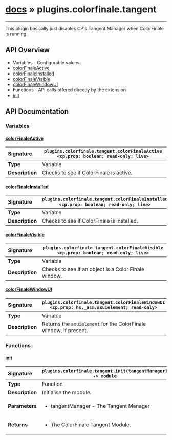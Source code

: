 # [docs](index.md) » plugins.colorfinale.tangent
---

This plugin basically just disables CP's Tangent Manager when ColorFinale is running.

## API Overview
* Variables - Configurable values
 * [colorFinaleActive](#colorfinaleactive)
 * [colorFinaleInstalled](#colorfinaleinstalled)
 * [colorFinaleVisible](#colorfinalevisible)
 * [colorFinaleWindowUI](#colorfinalewindowui)
* Functions - API calls offered directly by the extension
 * [init](#init)

## API Documentation

### Variables

#### [colorFinaleActive](#colorfinaleactive)
| <span style="float: left;">**Signature**</span> | <span style="float: left;">`plugins.colorfinale.tangent.colorFinaleActive <cp.prop: boolean; read-only; live>` </span>                                                          |
| -----------------------------------------------------|---------------------------------------------------------------------------------------------------------|
| **Type**                                             | Variable                                                                                         |
| **Description**                                      | Checks to see if ColorFinale is active.                                                                                         |

#### [colorFinaleInstalled](#colorfinaleinstalled)
| <span style="float: left;">**Signature**</span> | <span style="float: left;">`plugins.colorfinale.tangent.colorFinaleInstalled <cp.prop: boolean; read-only; live>` </span>                                                          |
| -----------------------------------------------------|---------------------------------------------------------------------------------------------------------|
| **Type**                                             | Variable                                                                                         |
| **Description**                                      | Checks to see if ColorFinale is installed.                                                                                         |

#### [colorFinaleVisible](#colorfinalevisible)
| <span style="float: left;">**Signature**</span> | <span style="float: left;">`plugins.colorfinale.tangent.colorFinaleVisible <cp.prop: boolean; read-only; live>` </span>                                                          |
| -----------------------------------------------------|---------------------------------------------------------------------------------------------------------|
| **Type**                                             | Variable                                                                                         |
| **Description**                                      | Checks to see if an object is a Color Finale window.                                                                                         |

#### [colorFinaleWindowUI](#colorfinalewindowui)
| <span style="float: left;">**Signature**</span> | <span style="float: left;">`plugins.colorfinale.tangent.colorFinaleWindowUI <cp.prop: hs._asm.axuielement; read-only>` </span>                                                          |
| -----------------------------------------------------|---------------------------------------------------------------------------------------------------------|
| **Type**                                             | Variable                                                                                         |
| **Description**                                      | Returns the `axuielement` for the ColorFinale window, if present.                                                                                         |

### Functions

#### [init](#init)
| <span style="float: left;">**Signature**</span> | <span style="float: left;">`plugins.colorfinale.tangent.init(tangentManager) -> module` </span>                                                          |
| -----------------------------------------------------|---------------------------------------------------------------------------------------------------------|
| **Type**                                             | Function                                                                                         |
| **Description**                                      | Initialise the module.                                                                                         |
| **Parameters**                                       | <ul markdown="1"><li markdown="1">tangentManager - The Tangent Manager</li></ul> |
| **Returns**                                          | <ul markdown="1"><li markdown="1">The ColorFinale Tangent Module.</li></ul>          |

